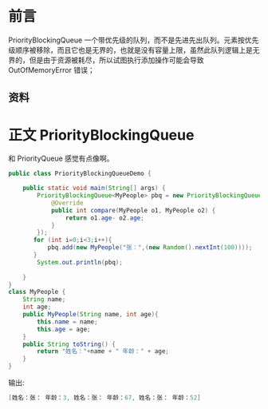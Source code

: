 # 前言 
PriorityBlockingQueue 一个带优先级的队列，而不是先进先出队列。元素按优先级顺序被移除，而且它也是无界的，也就是没有容量上限，虽然此队列逻辑上是无界的，但是由于资源被耗尽，所以试图执行添加操作可能会导致 OutOfMemoryError 错误；
## 资料
# 正文 PriorityBlockingQueue
和 PriorityQueue 感觉有点像啊。
````java
public class PriorityBlockingQueueDemo {

    public static void main(String[] args) {
        PriorityBlockingQueue<MyPeople> pbq = new PriorityBlockingQueue<>(10, new Comparator<MyPeople>() {
            @Override
            public int compare(MyPeople o1, MyPeople o2) {
                return o1.age- o2.age;
            }
        });
       for (int i=0;i<3;i++){
           pbq.add(new MyPeople("张：",(new Random().nextInt(100))));
       }
        System.out.println(pbq);
    
    }
}
class MyPeople {
    String name;
    int age;
    public MyPeople(String name, int age){
        this.name = name;
        this.age = age;
    }
    public String toString() {
        return "姓名："+name + " 年龄：" + age;
    }
}
````
输出:
````java
[姓名：张： 年龄：3, 姓名：张： 年龄：67, 姓名：张： 年龄：52]
````
